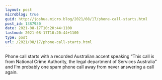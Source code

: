 ```yaml
---
layout: post
microblog: true
guid: http://joshua.micro.blog/2021/08/17/phone-call-starts.html
post_id: 1387930
date: 2021-08-17T10:20:44+1100
lastmod: 2021-08-17T10:20:44+1100
type: post
url: /2021/08/17/phone-call-starts.html
---
```

Phone call starts with a recorded Australian accent speaking “This call is from National Crime Authority, the legal department of Services Australia” and I'm probably one spam phone call away from never answering a call again.
